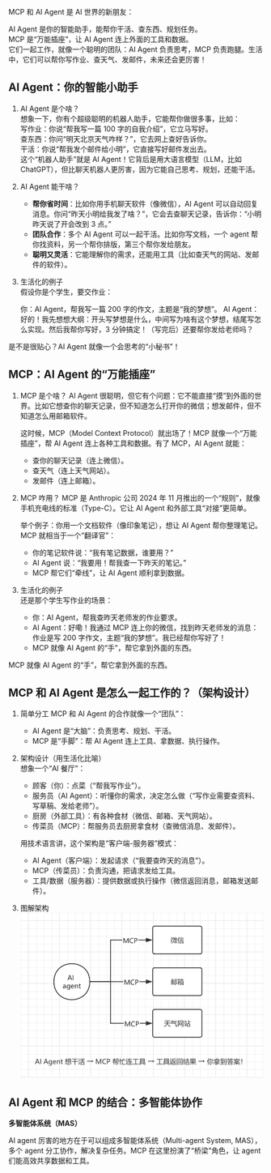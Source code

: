 MCP 和 AI Agent 是 AI 世界的新朋友：

AI Agent 是你的智能助手，能帮你干活、查东西、规划任务。    
MCP 是“万能插座”，让 AI Agent 连上外面的工具和数据。    
它们一起工作，就像一个聪明的团队：AI Agent 负责思考，MCP 负责跑腿。生活中，它们可以帮你写作业、查天气、发邮件，未来还会更厉害！



## AI Agent：你的智能小助手

1. AI Agent 是个啥？    
   想象一下，你有个超级聪明的机器人助手，它能帮你做很多事，比如：   
   写作业：你说“帮我写一篇 100 字的自我介绍”，它立马写好。   
   查东西：你问“明天北京天气咋样？”，它去网上查好告诉你。   
   干活：你说“帮我发个邮件给小明”，它直接写好邮件发出去。    
   这个“机器人助手”就是 AI Agent！它背后是用大语言模型（LLM，比如 ChatGPT），但比聊天机器人更厉害，因为它能自己思考、规划，还能干活。
2. AI Agent 能干啥？
    - **帮你省时间**：比如你用手机聊天软件（像微信），AI Agent 可以自动回复消息。你问“昨天小明给我发了啥？”，它会去查聊天记录，告诉你：“小明昨天说了开会改到
      3 点。”
    - **团队合作**：多个 AI Agent 可以一起干活。比如你写文档，一个 agent 帮你找资料，另一个帮你排版，第三个帮你发给朋友。
    - **聪明又灵活**：它能理解你的需求，还能用工具（比如查天气的网站、发邮件的软件）。
3. 生活化的例子   
   假设你是个学生，要交作业：

   你：AI Agent，帮我写一篇 200 字的作文，主题是“我的梦想”。
   AI Agent：好的！我先想想大纲：开头写梦想是什么，中间写为啥有这个梦想，结尾写怎么实现。然后我帮你写好，3 分钟搞定！（写完后）还要帮你发给老师吗？

是不是很贴心？AI Agent 就像一个会思考的“小秘书”！

## MCP：AI Agent 的“万能插座”

1. MCP 是个啥？
   AI Agent 很聪明，但它有个问题：它不能直接“摸”到外面的世界。比如它想查你的聊天记录，但不知道怎么打开你的微信；想发邮件，但不知道怎么用邮箱软件。

   这时候，MCP（Model Context Protocol）就出场了！MCP 就像一个“万能插座”，帮 AI Agent 连上各种工具和数据。有了 MCP，AI Agent
   就能：

    - 查你的聊天记录（连上微信）。
    - 查天气（连上天气网站）。
    - 发邮件（连上邮箱）。

2. MCP 咋用？
   MCP 是 Anthropic 公司 2024 年 11 月推出的一个“规则”，就像手机充电线的标准（Type-C）。它让 AI Agent 和外部工具“对接”更简单。

   举个例子：你用一个文档软件（像印象笔记），想让 AI Agent 帮你整理笔记。MCP 就相当于一个“翻译官”：

    - 你的笔记软件说：“我有笔记数据，谁要用？”
    - AI Agent 说：“我要用！帮我查一下昨天的笔记。”
    - MCP 帮它们“牵线”，让 AI Agent 顺利拿到数据。
3. 生活化的例子    
   还是那个学生写作业的场景：
    - 你：AI Agent，帮我查昨天老师发的作业要求。
    - AI Agent：好嘞！我通过 MCP 连上你的微信，找到昨天老师发的消息：作业是写 200 字作文，主题“我的梦想”。我已经帮你写好了！
    - MCP 就像 AI Agent 的“手”，帮它拿到外面的东西。

MCP 就像 AI Agent 的“手”，帮它拿到外面的东西。

## MCP 和 AI Agent 是怎么一起工作的？（架构设计）

1. 简单分工
   MCP 和 AI Agent 的合作就像一个“团队”：

    - AI Agent 是“大脑”：负责思考、规划、干活。
    - MCP 是“手脚”：帮 AI Agent 连上工具、拿数据、执行操作。
2. 架构设计（用生活化比喻）    
   想象一个“AI 餐厅”：

    - 顾客（你）：点菜（“帮我写作业”）。
    - 服务员（AI Agent）：听懂你的需求，决定怎么做（“写作业需要查资料、写草稿、发给老师”）。
    - 厨房（外部工具）：有各种食材（微信、邮箱、天气网站）。
    - 传菜员（MCP）：帮服务员去厨房拿食材（查微信消息、发邮件）。

   用技术语言讲，这个架构是“客户端-服务器”模式：

    - AI Agent（客户端）：发起请求（“我要查昨天的消息”）。
    - MCP（传菜员）：负责沟通，把请求发给工具。
    - 工具/数据（服务器）：提供数据或执行操作（微信返回消息，邮箱发送邮件）。
3. 图解架构    
   ![ai agent](https://github.com/HaoDevZone/home/blob/master/assets/ai%20agent%20+%20mcp.png?raw=true)
   
## AI Agent 和 MCP 的结合：多智能体协作
**多智能体系统（MAS）** 

AI agent 厉害的地方在于可以组成多智能体系统（Multi-agent System, MAS），多个 agent 分工协作，解决复杂任务。MCP 在这里扮演了“桥梁”角色，让 agent 们能高效共享数据和工具。

